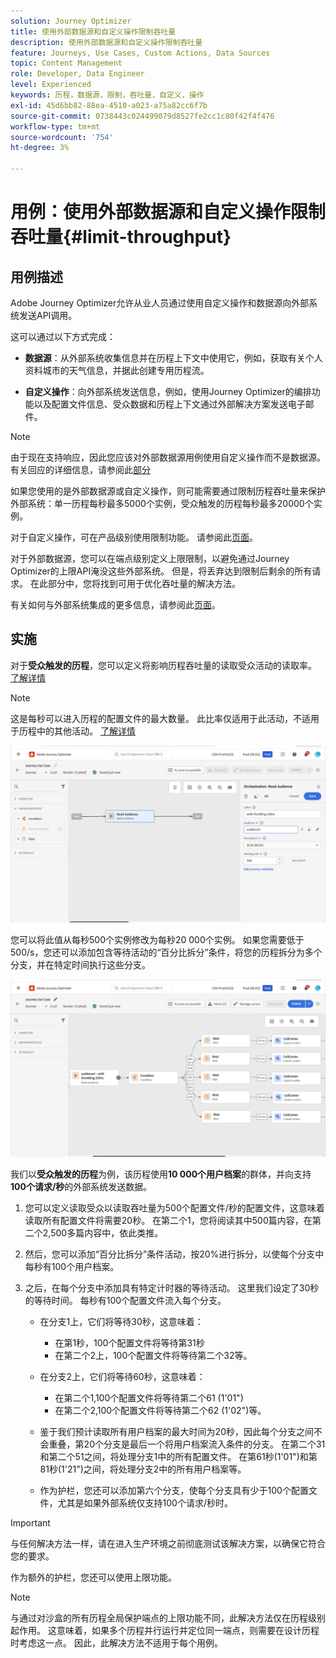 ```yaml
---
solution: Journey Optimizer
title: 使用外部数据源和自定义操作限制吞吐量
description: 使用外部数据源和自定义操作限制吞吐量
feature: Journeys, Use Cases, Custom Actions, Data Sources
topic: Content Management
role: Developer, Data Engineer
level: Experienced
keywords: 历程，数据源，限制，吞吐量，自定义，操作
exl-id: 45d6bb82-88ea-4510-a023-a75a82cc6f7b
source-git-commit: 0738443c024499079d8527fe2cc1c80f42f4f476
workflow-type: tm+mt
source-wordcount: '754'
ht-degree: 3%

---
```


# 用例：使用外部数据源和自定义操作限制吞吐量{#limit-throughput}

## 用例描述

Adobe Journey Optimizer允许从业人员通过使用自定义操作和数据源向外部系统发送API调用。

这可以通过以下方式完成：

* **数据源**：从外部系统收集信息并在历程上下文中使用它，例如，获取有关个人资料城市的天气信息，并据此创建专用历程流。

* **自定义操作**：向外部系统发送信息，例如，使用Journey Optimizer的编排功能以及配置文件信息、受众数据和历程上下文通过外部解决方案发送电子邮件。

>[!NOTE]
>
>由于现在支持响应，因此您应该对外部数据源用例使用自定义操作而不是数据源。 有关回应的详细信息，请参阅此[部分](../action/action-response.md)

如果您使用的是外部数据源或自定义操作，则可能需要通过限制历程吞吐量来保护外部系统：单一历程每秒最多5000个实例，受众触发的历程每秒最多20000个实例。

对于自定义操作，可在产品级别使用限制功能。 请参阅此[页面](../configuration/external-systems.md#capping)。

对于外部数据源，您可以在端点级别定义上限限制，以避免通过Journey Optimizer的上限API淹没这些外部系统。 但是，将丢弃达到限制后剩余的所有请求。 在此部分中，您将找到可用于优化吞吐量的解决方法。

有关如何与外部系统集成的更多信息，请参阅此[页面](../configuration/external-systems.md)。

## 实施

对于&#x200B;**受众触发的历程**，您可以定义将影响历程吞吐量的读取受众活动的读取率。 [了解详情](../building-journeys/read-audience.md)

>[!NOTE]
>
> 这是每秒可以进入历程的配置文件的最大数量。 此比率仅适用于此活动，不适用于历程中的其他活动。 [了解详情](../building-journeys/read-audience.md)


![](assets/limit-throughput-1.png)

您可以将此值从每秒500个实例修改为每秒20 000个实例。 如果您需要低于500/s，您还可以添加包含等待活动的“百分比拆分”条件，将您的历程拆分为多个分支，并在特定时间执行这些分支。

![](assets/limit-throughput-2.png)

我们以&#x200B;**受众触发的历程**&#x200B;为例，该历程使用&#x200B;**10 000个用户档案**&#x200B;的群体，并向支持&#x200B;**100个请求/秒**&#x200B;的外部系统发送数据。

1. 您可以定义读取受众以读取吞吐量为500个配置文件/秒的配置文件，这意味着读取所有配置文件将需要20秒。 在第二个1，您将阅读其中500篇内容，在第二个2,500多篇内容中，依此类推。

1. 然后，您可以添加“百分比拆分”条件活动，按20%进行拆分，以使每个分支中每秒有100个用户档案。

1. 之后，在每个分支中添加具有特定计时器的等待活动。 这里我们设定了30秒的等待时间。 每秒有100个配置文件流入每个分支。

   * 在分支1上，它们将等待30秒，这意味着：
      * 在第1秒，100个配置文件将等待第31秒
      * 在第二个2上，100个配置文件将等待第二个32等。

   * 在分支2上，它们将等待60秒，这意味着：
      * 在第二个1,100个配置文件将等待第二个61 (1&#39;01&quot;)
      * 在第二个2,100个配置文件将等待第二个62 (1&#39;02&quot;)等。

   * 鉴于我们预计读取所有用户档案的最大时间为20秒，因此每个分支之间不会重叠，第20个分支是最后一个将用户档案流入条件的分支。 在第二个31和第二个51之间，将处理分支1中的所有配置文件。 在第61秒(1&#39;01&quot;)和第81秒(1&#39;21&quot;)之间，将处理分支2中的所有用户档案等。

   * 作为护栏，您还可以添加第六个分支，使每个分支具有少于100个配置文件，尤其是如果外部系统仅支持100个请求/秒时。

>[!IMPORTANT]
>
>与任何解决方法一样，请在进入生产环境之前彻底测试该解决方案，以确保它符合您的要求。

作为额外的护栏，您还可以使用上限功能。

>[!NOTE]
>
>与通过对沙盒的所有历程全局保护端点的上限功能不同，此解决方法仅在历程级别起作用。 这意味着，如果多个历程并行运行并定位同一端点，则需要在设计历程时考虑这一点。 因此，此解决方法不适用于每个用例。
